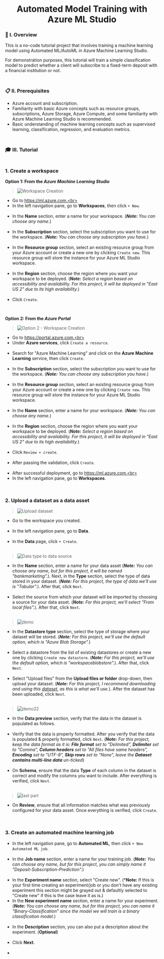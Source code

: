 <div align="center">
  <h1>Automated Model Training with Azure ML Studio</h1>
</div>

### 🧐 I. Overview

This is a no-code tutorial project that involves training a machine learning model using Automated ML/AutoML in Azure Machine Learning Studio. 

For demonstration purposes, this tutorial will train a simple classification model to predict whether a client will subscribe to a fixed-term deposit with a financial institution or not.
<br><br>
##

### 📋 II. Prerequisites

- Azure account and subscription.<br>
- Familiarity with basic Azure concepts such as resource groups, subscriptions, Azure Storage, Azure Compute, and some familiarity with Azure Machine Learning Studio is recommended.<br>
- Basic understanding of machine learning concepts such as supervised learning, classification, regression, and evaluation metrics.
<br><br>
##

### 🎓 III. Tutorial<br><br>

### 1. Create a workspace<br>

**Option 1: From the *Azure Machine Learning Studio***<br>

> ![Workspace Creation](https://github.com/m3mentomor1/Automated-Model-Training_with_Azure-ML-Studio/assets/95956735/fb3aab2d-b3b5-437d-8625-15b67ec79bba)

- Go to https://ml.azure.com.<br><br>
- In the left navigation pane, go to **Workspaces**, then click ``+ New``.<br><br>
- In the **Name** section, enter a name for your workspace. (***Note:** You can choose any name.*)<br><br>
- In the **Subscription** section, select the subscription you want to use for the workspace. (***Note:** You can choose any subscription you have.*)<br><br>
- In the **Resource group** section, select an existing resource group from your Azure account or create a new one by clicking ``Create new``. This resource group will store the instance for your Azure ML Studio workspace.<br><br>
- In the **Region** section, choose the region where you want your workspace to be deployed. (***Note:** Select a region based on accessibility and availability. For this project, it will be deployed in "East US 2" due to its high availability.*)<br><br>
- Click ``Create``.

<br>

**Option 2: From the *Azure Portal***<br>

> ![Option 2 - Workspace Creation](https://github.com/m3mentomor1/Automated-Model-Training_with_Azure-ML-Studio/assets/95956735/62327be5-aa8a-47ff-a582-b2d3a98061a6)

- Go to https://portal.azure.com.<br><br>
- Under **Azure services**, click ``Create a resource``.<br><br>
- Search for "Azure Machine Learning" and click on the **Azure Machine Learning** service, then click ``Create``.<br><br>
- In the **Subscription** section, select the subscription you want to use for the workspace. (***Note:** You can choose any subscription you have.*)<br><br>
- In the **Resource group** section, select an existing resource group from your Azure account or create a new one by clicking ``Create new``. This resource group will store the instance for your Azure ML Studio workspace.<br><br>
- In the **Name** section, enter a name for your workspace. (***Note:** You can choose any name.*)<br><br>
- In the **Region** section, choose the region where you want your workspace to be deployed. (***Note:** Select a region based on accessibility and availability. For this project, it will be deployed in "East US 2" due to its high availability.*)<br><br>
- Click ``Review + create``.<br><br>
- After passing the validation, click ``Create``.<br><br>
- After successful deployment, go to https://ml.azure.com.<br><br>
- In the left navigation pane, go to **Workspaces**.

<br>

### 2. Upload a dataset as a data asset

> ![Upload dataset](https://github.com/m3mentomor1/Automated-Model-Training_with_Azure-ML-Studio/assets/95956735/623cdba1-98f4-4573-9d5e-bdce024d6ef8)

- Go to the workspace you created.<br><br>
- In the left navigation pane, go to **Data**.<br><br>
- In the **Data** page, click ``+ Create``.<br><br>

> ![Data type to data source](https://github.com/m3mentomor1/Automated-Model-Training_with_Azure-ML-Studio/assets/95956735/916d5af2-ca40-460f-88d3-3cecf6847354)

- In the **Name** section, enter a name for your data asset (***Note:** You can choose any name, but for this project, it will be named "bankmarketing".*). Next, in the **Type** section, select the type of data stored in your dataset. (***Note:** For this project, the type of data we'll use is "Tabular".*). After that, click ``Next``.<br><br>
- Select the source from which your dataset will be imported by choosing a source for your data asset. (***Note:** For this project, we'll select "From local files".*). After that, click ``Next``.<br><br>

> ![demo](https://github.com/m3mentomor1/Automated-Model-Training_with_Azure-ML-Studio/assets/95956735/02132896-94f2-4e02-96f0-564606df2c65)

- In the **Datastore type** section, select the type of storage where your dataset will be stored. (***Note:** For this project, we'll use the default option, which is "Azure Blob Storage".*)<br><br>
- Select a datastore from the list of existing datastores or create a new one by clicking ``Create new datastore``. (***Note:** For this project, we'll use the default option, which is "workspaceblobstore".*). After that, click ``Next``.<br><br> 
- Select "Upload files" from the **Upload files or folder** drop-down, then upload your dataset. (***Note:** For this project, I recommend downloading and using this [dataset](https://github.com/m3mentomor1/Automated-Model-Training_with_Azure-ML-Studio/blob/main/dataset/bankmarketing_train.csv), as this is what we'll use.*). After the dataset has been uploaded, click ``Next``.<br><br> 

> ![demo22](https://github.com/m3mentomor1/Automated-Model-Training_with_Azure-ML-Studio/assets/95956735/c8427979-ef5b-448b-9d17-0d74dad9febc)

- In the **Data preview** section, verify that the data in the dataset is populated as follows.<br><br>
- Verify that the data is properly formatted. After you verify that the data is populated & properly formatted, click ``Next``. (***Note:** For this project, keep the data format as it is: **File format** set to "Delimited", **Delimiter** set to "Comma", **Column headers** set to "All files have same headers", **Encoding** set to "UTF-8", **Skip rows** set to "None", leave the **Dataset contains multi-line data** un-ticked*)<br><br>
- On **Schema**, ensure that the data **Type** of each column in the dataset is correct and modify the columns you want to include. After everything is verified, click ``Next``.<br><br>

> ![last part](https://github.com/m3mentomor1/Automated-Model-Training_with_Azure-ML-Studio/assets/95956735/48749489-3b6c-402c-8508-c9b65e2ae614)
 
- On **Review**, ensure that all information matches what was previously configured for your data asset. Once everything is verified, click ``Create``.

<br>

### 3. Create an automated machine learning job

- In the left navigation pane, go to **Automated ML**, then click ``+ New Automated ML job``.<br><br> 
- In the **Job name** section, enter a name for your training job. (***Note:** You can choose any name, but for this project, you can simply name it "Deposit-Subscription-Prediction".*)<br><br>
- In the **Experiment name** section, select "Create new". (***Note:** If this is your first time creating an experiment/job or you don't have any existing experiment this section might be grayed out & defaultly selected to "Create new" if this is the case leave it as is.)
- In the **New experiment name** section, enter a name for your experiment. (***Note:** You can choose any name, but for this project, you can name it "Binary-Classification" since the model we will train is a binary classification model.*)<br><br>
- In the **Description** section, you can also put a description about the experiment. (**Optional**)<br><br>
- Click **Next**.<br><br>
- 

 







